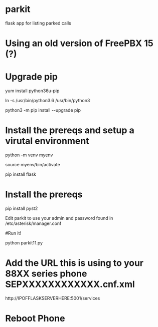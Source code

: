 # parkit
flask app for listing parked calls

# Using an old version of FreePBX 15 (?) 
# Upgrade pip 
yum install python36u-pip

ln -s /usr/bin/python3.6 /usr/bin/python3

python3 -m pip install --upgrade pip


#
# Install the prereqs and setup a virutal environment

python -m venv myenv

source myenv/bin/activate

pip install flask

# Install the prereqs
pip install pyst2

Edit parkit to use your admin and password found in /etc/asterisk/manager.conf

#Run it!

python parkit11.py

# Add the URL this is using to your 88XX series phone SEPXXXXXXXXXXXX.cnf.xml

<directoryURL>http://IPOFFLASKSERVERHERE:5001/services</directoryURL>

# Reboot Phone
